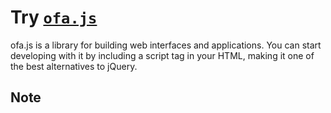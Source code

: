 # Try [`ofa.js`](https://github.com/kirakiray/ofa.js)

ofa.js is a library for building web interfaces and applications. You can start developing with it by including a script tag in your HTML, making it one of the best alternatives to jQuery.

## Note
